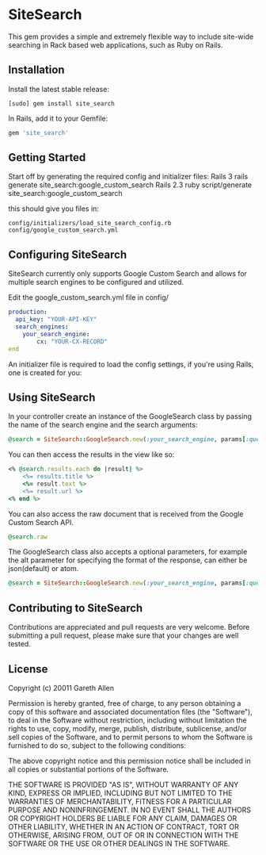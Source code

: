 # SiteSearch

This gem provides a simple and extremely flexible way to include site-wide searching in Rack based web applications, such as Ruby on Rails.

## Installation

Install the latest stable release:

	[sudo] gem install site_search

In Rails, add it to your Gemfile:

``` ruby
gem 'site_search'
```

## Getting Started

Start off by generating the required config and initializer files:
    Rails 3
	    rails generate site_search:google_custom_search
	Rails 2.3
	    ruby script/generate site_search:google_custom_search

this should give you files in:

	config/initializers/load_site_search_config.rb
	config/google_custom_search.yml

## Configuring SiteSearch

SiteSearch currently only supports Google Custom Search and allows for multiple search engines to be configured and utilized.

Edit the google_custom_search.yml file in config/

``` yaml
production:
  api_key: "YOUR-API-KEY"
  search_engines:
    your_search_engine:
        cx: "YOUR-CX-RECORD"
end
```

An initializer file is required to load the config settings, if you're using Rails, one is created for you:

## Using SiteSearch

In your controller create an instance of the GoogleSearch class by passing the name of the search engine and the search arguments:

``` ruby
@search = SiteSearch::GoogleSearch.new(:your_search_engine, params[:query_string])
```

You can then access the results in the view like so:

``` ruby
<% @search.results.each do |result| %>
    <%= results.title %>
    <%= result.text %>
    <%= result.url %>
<% end %>
```

You can also access the raw document that is received from the Google Custom Search API.

``` ruby
@search.raw
```

The GoogleSearch class also accepts a optional parameters, for example the alt parameter for specifying the format
of the response, can either be json(default) or atom.

``` ruby
@search = SiteSearch::GoogleSearch.new(:your_search_engine, params[:query_string], {:alt=>'atom'})
```

## Contributing to SiteSearch

Contributions are appreciated and pull requests are very welcome. Before submitting a pull request,
please make sure that your changes are well tested.

## License

Copyright (c) 20011 Gareth Allen

Permission is hereby granted, free of charge, to any person obtaining
a copy of this software and associated documentation files (the
"Software"), to deal in the Software without restriction, including
without limitation the rights to use, copy, modify, merge, publish,
distribute, sublicense, and/or sell copies of the Software, and to
permit persons to whom the Software is furnished to do so, subject to
the following conditions:

The above copyright notice and this permission notice shall be
included in all copies or substantial portions of the Software.

THE SOFTWARE IS PROVIDED "AS IS", WITHOUT WARRANTY OF ANY KIND,
EXPRESS OR IMPLIED, INCLUDING BUT NOT LIMITED TO THE WARRANTIES OF
MERCHANTABILITY, FITNESS FOR A PARTICULAR PURPOSE AND
NONINFRINGEMENT. IN NO EVENT SHALL THE AUTHORS OR COPYRIGHT HOLDERS BE
LIABLE FOR ANY CLAIM, DAMAGES OR OTHER LIABILITY, WHETHER IN AN ACTION
OF CONTRACT, TORT OR OTHERWISE, ARISING FROM, OUT OF OR IN CONNECTION
WITH THE SOFTWARE OR THE USE OR OTHER DEALINGS IN THE SOFTWARE.